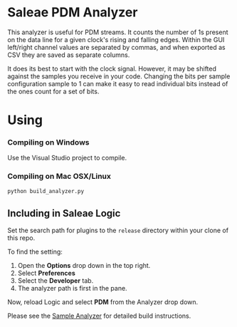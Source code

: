 # Saleae PDM Analyzer
This analyzer is useful for PDM streams. It counts the number of 1s present on
the data line for a given clock's rising and falling edges.  Within the GUI left/right 
channel values are separated by commas, and when exported as CSV they are saved
as separate columns.

It does its best to start with the clock signal. However, it may be shifted
against the samples you receive in your code. Changing the bits per sample
configuration sample to 1 can make it easy to read individual bits instead of the
ones count for a set of bits.

# Using

### Compiling on Windows

Use the Visual Studio project to compile.

### Compiling on Mac OSX/Linux

```bash
python build_analyzer.py
```

## Including in Saleae Logic
Set the search path for plugins to the `release` directory within your clone of
this repo.

To find the setting:

1. Open the **Options** drop down in the top right.
2. Select **Preferences**
3. Select the **Developer** tab.
4. The analyzer path is first in the pane.

Now, reload Logic and select **PDM** from the Analyzer drop down.

Please see the [Sample Analyzer](https://github.com/saleae/SampleAnalyzer/blob/master/readme.md) for detailed build instructions.
